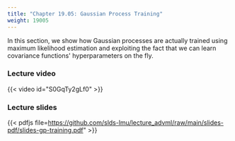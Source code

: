 ```yaml
---
title: "Chapter 19.05: Gaussian Process Training"
weight: 19005
---
```

In this section, we show how Gaussian processes are actually trained using maximum likelihood estimation and exploiting the fact that we can learn covariance functions' hyperparameters on the fly.

<!--more-->

### Lecture video

{{< video id="S0GqTy2gLf0" >}}

### Lecture slides

{{< pdfjs file=https://github.com/slds-lmu/lecture_advml/raw/main/slides-pdf/slides-gp-training.pdf" >}}
